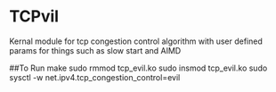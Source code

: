 # TCPvil
Kernal module for tcp congestion control algorithm with user defined params for things such as slow start and AIMD

##To Run
make
sudo rmmod tcp_evil.ko
sudo insmod tcp_evil.ko
sudo sysctl -w net.ipv4.tcp_congestion_control=evil
